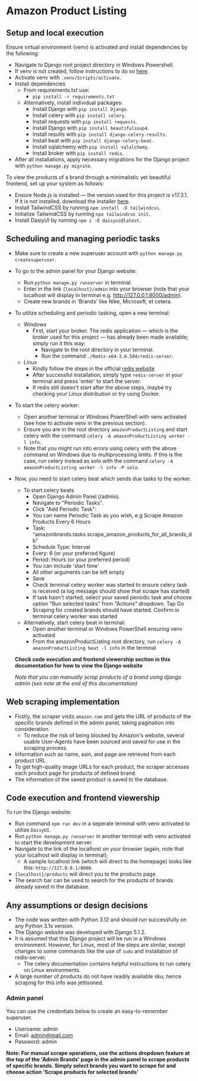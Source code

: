 # Amazon Product Listing
## Setup and local execution

Ensure virtual environment (venv) is activated and install dependencies by the following:
- Navigate to Django root project directory in Windows Powershell.
- If venv is not created, follow instructions to do so [here](https://docs.python.org/3/library/venv.html).
- Activate venv with `.venv/Scripts/activate`.
- Install dependencies
  - From requirements.txt use:
    - `pip install -r requirements.txt`
  - Alternatively, install individual packages:
    - Install Django with `pip install Django`.
    - Install celery with `pip install celery`.
    - Install requests with `pip install requests`.
    - Install Django with `pip install beautifulsoup4`.
    - Install results with `pip install django-celery-results`.
    - Install beat with `pip install django-celery-beat`.
    - Install sqlalchemy with `pip install sqlalchemy`.
    - Install broker with `pip install redis`.
- After all installations, apply necessary migrations for the Django project with `python manage.py migrate`.

To view the products of a brand through a minimalistic yet beautiful frontend, set up your system as follows:
+ Ensure Node.js is installed — the version used for this project is v17.3.1. If it is not installed, download the installer [here](https://nodejs.org/en/download).
+ Install TailwindCSS by running `npm install -D tailwindcss`.
+ Initialize TailwindCSS by running `npx tailwindcss init`.
+ Install DasiyUI by running `npm i -D daisyui@latest`.

## Scheduling and managing periodic tasks
- Make sure to create a new superuser account with `python manage.py createsuperuser`.
- To go to the admin panel for your Django website:
  - Run `python manage.py runserver` in terminal.
  - Enter in the link `{localhost}/admin` into your browser (note that your localhost will display in terminal e.g. http://127.0.0.1:8000/admin).
  - Create new brands in 'Brands' like Nike, Microsoft, et cetera.
- To utilize scheduling and periodic tasking, open a new terminal:
  - Windows
    - First, start your broker. The redis application — which is the broker used for this project — has already been made available; simply run it this way:
      - Navigate to the root directory in your terminal.
      - Run the command `./Redis-x64-3.0.504/redis-server`.
  - Linux
    - Kindly follow the steps in the official [redis website](https://redis.io/docs/latest/operate/oss_and_stack/install/install-redis/install-redis-on-linux/)
    - After successful installation, simply type `redis-server` in your terminal and press 'enter' to start the server.
    - If redis still doesn't start after the above steps, maybe try checking your Linux distribution or try using Docker.
- To start the celery worker:
  - Open another terminal or Windows PowerShell with venv activated (see how to activate venv in the previous section).
  - Ensure you are in the root directory `amazonProductListing` and start celery with the command `celery -A amazonProductListing worker -l info`.
  - Note that you might run into errors using celery with the above command on Windows due to multiprocessing limits. If this is the case, run celery instead as solo with the command `celery -A amazonProductListing worker -l info -P solo`.
- Now, you need to start celery beat which sends due tasks to the worker.
  - To start celery beats
    - Open Django Admin Panel (/admin).
    - Navigate to "Periodic Tasks".
    - Click "Add Periodic Task":
    - You can name Periodic Task as you wish, e.g Scrape Amazon Products Every 6 Hours
    - Task: "amazonbrands.tasks.scrape_amazon_products_for_all_brands_db"
    - Schedule Type: Interval
    - Every: 6 (or your preferred figure)
    - Period: Hours (or your preferred period)
    - You can include 'start time'
    - All other arguments can be left empty
    - Save
    - Check terminal celery worker was started to ensure celery task is received (a log message should show that scrape has started)
    - If task hasn't started, select your saved periodic task and choose option "Run selected tasks" from "Actions" dropdown. Tap Go
    - Scraping for created brands should have started. Confirm in terminal celery worker was started 
  - Alternatively, start celery beat in terminal:
    - Open another terminal or Windows PowerShell ensuring venv activated
    - From the amazonProductListing root directory, run `celery -A amazonProductListing beat -l info` in the terminal

  **Check code execution and frontend viewership section in this documentation for how to view the Django website**

    *Note that you can manually scrap products of a brand using django admin (see note at the end of this documentation)*

## Web scraping implementation
- Firstly, the scraper visits `amazon.com` and gets the URL of products of the specific brands defined in the admin panel, taking pagination into consideration.
  - To reduce the risk of being blocked by Amazon's website, several usable User-Agents have been sourced and saved for use in the scraping process.
- Information such as name, asin, and page are retrieved from each product URL.
- To get high-quality image URLs for each product, the scraper accesses each product page for products of defined brand.
- The information of the saved product is saved to the database.

## Code execution and frontend viewership
To run the Django website:
- Run command `npm run dev` in a seperate terminal with venv activated to utilize `DaisyUI`.
- Run `python manage.py runserver` in another terminal with venv activated to start the development server.
- Navigate to the link of the localhost on your browser (again, note that your localhost will display in terminal);
  - A sample localhost link (which will direct to the homepage) looks like this: `http://127.0.0.1/8000`.
- `{localhost}/products` will direct you to the products page.
- The search bar can be used to search for the products of brands already saved in the database.

## Any assumptions or design decisions
- The code was written with Python 3.12 and should run successfully on any Python 3.1x version.
- The Django website was developed with Django 5.1.2.
- It is assumed that this Django project will be run in a Windows environment. However, for Linux, most of the steps are similar, except changes to some commands like the use of `sudo` and installation of redis-server.
  - The celery documentation contains helpful instructions to run celery on Linux environments.
- A large number of products do not have readily available sku; hence scraping for this info was jettisoned.

### Admin panel
You can use the credentials below to create an easy-to-remember superuser.
- Username: admin
- Email: admin@mail.com
- Password: admin

**Note:  For manual scrape operations, use the actions dropdown feature at the top of the 'Admin Brands' page in the admin panel to scrape products of specific brands. Simply select brands you want to scrape for and choose action 'Scrape products for selected brands'**